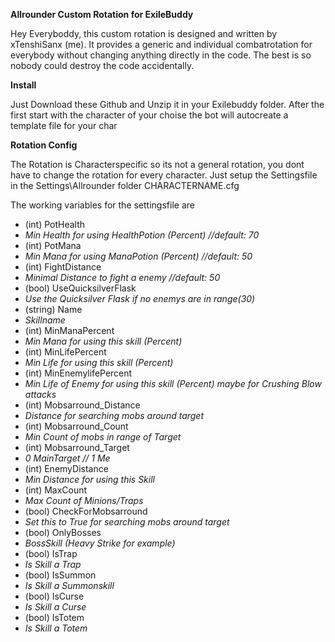 **Allrounder Custom Rotation for ExileBuddy**

Hey Everyboddy,
this custom rotation is designed and written by xTenshiSanx (me).
It provides a generic and individual combatrotation for everybody without changing anything directly in the code.
The best is so nobody could destroy the code accidentally.

**Install**

Just Download these Github and Unzip it in your Exilebuddy folder.
After the first start with the character of your choise the bot will autocreate a template file for your char

**Rotation Config**

The Rotation is Characterspecific so its not a general rotation, you dont have to change the rotation for every character.
Just setup the Settingsfile in the Settings\Allrounder folder CHARACTERNAME.cfg

The working variables for the settingsfile are
- (int) PotHealth
- *Min Health for using HealthPotion (Percent) //default: 70*
- (int) PotMana
- *Min Mana for using ManaPotion (Percent) //default: 50*
- (int) FightDistance
- *Minimal Distance to fight a enemy //default: 50*
- (bool) UseQuicksilverFlask
- *Use the Quicksilver Flask if no enemys are in range(30)*
- (string) Name
- *Skillname*
- (int) MinManaPercent
- *Min Mana for using this skill (Percent)*
- (int) MinLifePercent
- *Min Life for using this skill (Percent)*
- (int) MinEnemylifePercent
- *Min Life of Enemy for using this skill (Percent) maybe for Crushing Blow attacks*
- (int) Mobsarround_Distance
- *Distance for searching mobs around target*
- (int) Mobsarround_Count
- *Min Count of mobs in range of Target*
- (int) Mobsarround_Target
- *0 MainTarget // 1 Me*
- (int) EnemyDistance
- *Min Distance for using this Skill*
- (int) MaxCount
- *Max Count of Minions/Traps*
- (bool) CheckForMobsarround
- *Set this to True for searching mobs around target*
- (bool) OnlyBosses
- *BossSkill (Heavy Strike for example)*
- (bool) IsTrap
- *Is Skill a Trap*
- (bool) IsSummon
- *Is Skill a Summonskill*
- (bool) IsCurse
- *Is Skill a Curse*
- (bool) IsTotem
- *Is Skill a Totem*